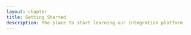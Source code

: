 ```yaml
---
layout: chapter
title: Getting Started
description: The place to start learning our integration platform.
---
```

